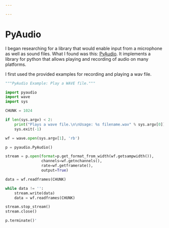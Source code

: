 ```yaml
---

---
```


PyAudio
=====

I began researching for a library that would enable input from a microphone as well as sound files. What I found was this: [PyAudio](https://people.csail.mit.edu/hubert/pyaudio/). It implements a library for python that allows playing and recording of audio on many platforms.

I first used the provided examples for recording and playing a wav file.


```python
"""PyAudio Example: Play a WAVE file."""

import pyaudio
import wave
import sys

CHUNK = 1024

if len(sys.argv) < 2:
    print("Plays a wave file.\n\nUsage: %s filename.wav" % sys.argv[0])
    sys.exit(-1)

wf = wave.open(sys.argv[1], 'rb')

p = pyaudio.PyAudio()

stream = p.open(format=p.get_format_from_width(wf.getsampwidth()),
                channels=wf.getnchannels(),
                rate=wf.getframerate(),
                output=True)

data = wf.readframes(CHUNK)

while data != '':
    stream.write(data)
    data = wf.readframes(CHUNK)

stream.stop_stream()
stream.close()

p.terminate()'
```
